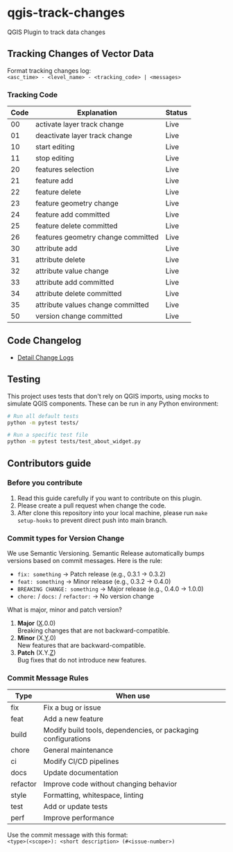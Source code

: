 # qgis-track-changes
QGIS Plugin to track data changes

## Tracking Changes of Vector Data
Format tracking changes log: <br>
`<asc_time> - <level_name> - <tracking_code> | <messages>`

### Tracking Code
| Code | Explanation | Status |
|----------|----------|----------|
| 00 | activate layer track change | Live |
| 01 | deactivate layer track change | Live |
| 10 | start editing | Live |
| 11 | stop editing | Live |
| 20 | features selection | Live |
| 21 | feature add | Live |
| 22 | feature delete | Live |
| 23 | feature geometry change | Live |
| 24 | feature add committed | Live |
| 25 | feature delete committed | Live |
| 26 | features geometry change committed | Live |
| 30 | attribute add | Live |
| 31 | attribute delete | Live |
| 32 | attribute value change | Live |
| 33 | attribute add committed | Live |
| 34 | attribute delete committed | Live |
| 35 | attribute values change committed | Live |
| 50 | version change committed | Live |

## Code Changelog
- [Detail Change Logs](./CHANGELOG.md)

## Testing
This project uses tests that don't rely on QGIS imports, using mocks to simulate QGIS components. These can be run in any Python environment:

```bash
# Run all default tests
python -m pytest tests/

# Run a specific test file
python -m pytest tests/test_about_widget.py
```

## Contributors guide
### Before you contribute
1. Read this guide carefully if you want to contribute on this plugin.
2. Please create a pull request when change the code.
3. After clone this repository into your local machine, please run `make setup-hooks` to prevent direct push into main branch.

### Commit types for Version Change
We use Semantic Versioning. Semantic Release automatically bumps versions based on commit messages. Here is the rule:
- `fix: something` → Patch release (e.g., 0.3.1 → 0.3.2)
- `feat: something` → Minor release (e.g., 0.3.2 → 0.4.0)
- `BREAKING CHANGE: something` → Major release (e.g., 0.4.0 → 1.0.0)
- `chore:` / `docs:` / `refactor:` → No version change

What is major, minor and patch version?
1. **Major** (<u>X</u>.0.0) <br>
Breaking changes that are not backward-compatible.
2. **Minor** (X.<u>Y</u>.0) <br>
New features that are backward-compatible.
3. **Patch** (X.Y.<u>Z</u>) <br>
Bug fixes that do not introduce new features.

### Commit Message Rules
| Type | When use |
|----------|----------|
| fix  | Fix a bug or issue  |
| feat | Add a new feature  |
| build | Modify build tools, dependencies, or packaging configurations  |
| chore | General maintenance  |
| ci | Modify CI/CD pipelines  |
| docs | Update documentation  |
| refactor | Improve code without changing behavior  |
| style | Formatting, whitespace, linting  |
| test | Add or update tests  |
| perf | Improve performance  |

Use the commit message with this format: <br>
`<type>(<scope>): <short description> (#<issue-number>)`

